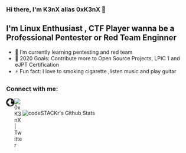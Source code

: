 ### Hi there, I'm K3nX alias 0xK3nX 👋

## I'm Linux Enthusiast , CTF Player wanna be a Professional Pentester or Red Team Enginner
- 🌱 I’m currently learning pentesting and red team
- 🥅 2020 Goals: Contribute more to Open Source Projects, LPIC 1 and eJPT Certification
- ⚡ Fun fact: I love to smoking cigarette ,listen music and play guitar


### Connect with me:

[<img align="left" alt="K3nX.github.io" width="22px" src="https://raw.githubusercontent.com/iconic/open-iconic/master/svg/globe.svg" />][website]
[<img align="left" alt="0xK3nX | Twitter" width="22px" src="https://cdn.jsdelivr.net/npm/simple-icons@v3/icons/twitter.svg" />][twitter]
<br />

<img align="left" alt="codeSTACKr's Github Stats" src="https://github-readme-stats.vercel.app/api?username=K3nX&show_icons=true&hide_border=true" />

[website]: https://k3nX.github.io
[twitter]: https://twitter.com/0xK3nX
